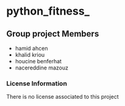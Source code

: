 # python_fitness_

## Group project Members
 - hamid ahcen
 - khalid kriou
 - houcine benferhat
 - nacereddine mazouz

### License Information 
There is no license associated to this project
